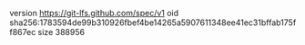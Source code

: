 version https://git-lfs.github.com/spec/v1
oid sha256:1783594de99b310926fbef4be14265a5907611348ee41ec31bffab175ff867ec
size 388956
